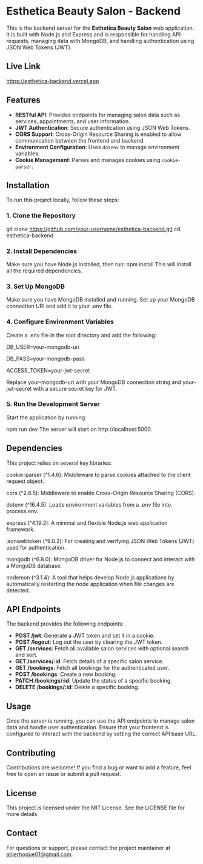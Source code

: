 # Esthetica Beauty Salon - Backend

This is the backend server for the **Esthetica Beauty Salon** web application. It is built with Node.js and Express and is responsible for handling API requests, managing data with MongoDB, and handling authentication using JSON Web Tokens (JWT).

## Live Link

https://esthetica-backend.vercel.app

## Features

- **RESTful API**: Provides endpoints for managing salon data such as services, appointments, and user information.
- **JWT Authentication**: Secure authentication using JSON Web Tokens.
- **CORS Support**: Cross-Origin Resource Sharing is enabled to allow communication between the frontend and backend.
- **Environment Configuration**: Uses `dotenv` to manage environment variables.
- **Cookie Management**: Parses and manages cookies using `cookie-parser`.

## Installation

To run this project locally, follow these steps:

### 1. Clone the Repository

git clone https://github.com/your-username/esthetica-backend.git
cd esthetica-backend

### 2. Install Dependencies
Make sure you have Node.js installed, then run:
npm install
This will install all the required dependencies.

### 3. Set Up MongoDB
Make sure you have MongoDB installed and running. Set up your MongoDB connection URI and add it to your .env file.

### 4. Configure Environment Variables
Create a .env file in the root directory and add the following:

DB_USER=your-mongodb-uri

DB_PASS=your-mongodb-pass

ACCESS_TOKEN=your-jwt-secret

Replace your-mongodb-uri with your MongoDB connection string and your-jwt-secret with a secure secret key for JWT.

### 5. Run the Development Server
Start the application by running:

npm run dev
The server will start on http://localhost:5000.

## Dependencies
This project relies on several key libraries:

cookie-parser (^1.4.6): Middleware to parse cookies attached to the client request object.

cors (^2.8.5): Middleware to enable Cross-Origin Resource Sharing (CORS).

dotenv (^16.4.5): Loads environment variables from a .env file into process.env.

express (^4.19.2): A minimal and flexible Node.js web application framework.

jsonwebtoken (^9.0.2): For creating and verifying JSON Web Tokens (JWT) used for authentication.

mongodb (^6.8.0): MongoDB driver for Node.js to connect and interact with a MongoDB database.

nodemon (^3.1.4): A tool that helps develop Node.js applications by automatically restarting the node application when file changes are detected.

## API Endpoints
The backend provides the following endpoints:


- **POST /jwt**: Generate a JWT token and set it in a cookie.
- **POST /logout**: Log out the user by clearing the JWT token.
- **GET /services**: Fetch all available salon services with optional search and sort.
- **GET /services/:id**: Fetch details of a specific salon service.
- **GET /bookings**: Fetch all bookings for the authenticated user.
- **POST /bookings**: Create a new booking.
- **PATCH /bookings/:id**: Update the status of a specific booking.
- **DELETE /bookings/:id**: Delete a specific booking.

## Usage

Once the server is running, you can use the API endpoints to manage salon data and handle user authentication. Ensure that your frontend is configured to interact with the backend by setting the correct API base URL.

## Contributing
Contributions are welcome! If you find a bug or want to add a feature, feel free to open an issue or submit a pull request.

## License
This project is licensed under the MIT License. See the LICENSE file for more details.

## Contact
For questions or support, please contact the project maintainer at abierhoque01@gmail.com.